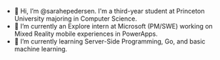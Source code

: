 - 👋 Hi, I’m @sarahepedersen. I'm a third-year student at Princeton University majoring in Computer Science. 
- 👀 I’m currently an Explore intern at Microsoft (PM/SWE) working on Mixed Reality mobile experiences in PowerApps.
- 🌱 I’m currently learning Server-Side Programming, Go, and basic machine learning. 

<!---
sarahepedersen/sarahepedersen is a ✨ special ✨ repository because its `README.md` (this file) appears on your GitHub profile.
You can click the Preview link to take a look at your changes.
--->
